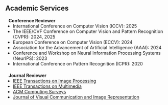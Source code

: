 ## Academic Services
<!-- 
<h4 style="margin:0 10px 0;">Conference Reviewers</h4>

<ul style="margin:0 0 5px;">
  <li><a href="http://cvpr2023.thecvf.com/"><autocolor>IEEE/CVF Conference on Computer Vision and Pattern Recognition (CVPR) 2021-2023</autocolor></a></li>
  <li><a href="http://iccv2021.thecvf.com/"><autocolor>IEEE/CVF International Conference on Computer Vision (ICCV) 2021</autocolor></a></li>
  <li><a href="https://eccv2022.ecva.net/"><autocolor>European Conference on Computer Vision (ECCV) 2022</autocolor></a></li>
</ul> -->

<h4 style="margin:0 10px 0;"><strong>Conference Reviewer</strong></h4>

<ul style="margin:0 0 20px;">
  <li>International Conference on Computer Vision (ICCV): 2025 </li>
  <li>The IEEE/CVF Conference on Computer Vision and Pattern Recognition (CVPR): 2024, 2025</li>
  <li>European Conference on Computer Vision (ECCV): 2024</li>
  <li>Association for the Advancement of Artificial Intelligence (AAAI): 2024</li>
  <li>Conference and Workshop on Neural Information Processing Systems (NeurIPS): 2023</li>
  <li>International Conference on Pattern Recognition (ICPR): 2020</li>
</ul>


<h4 style="margin:0 10px 0;"><strong>Journal Reviewer</strong></h4>

<ul style="margin:0 0 20px;">
  <li><a href="https://ieeexplore.ieee.org/xpl/RecentIssue.jsp?punumber=83" target="_blank"> IEEE Transactions on Image Processing </a></li>
  <li><a href="https://ieeexplore.ieee.org/xpl/RecentIssue.jsp?punumber=6046" target="_blank"> IEEE Transactions on Multimedia </a></li>
  <li><a href="https://dl.acm.org/journal/csur" target="_blank"> ACM Computing Surveys </a></li>
  <li><a href="https://www.sciencedirect.com/journal/journal-of-visual-communication-and-image-representation" target="_blank"> Journal of Visual Communication and Image Representation </a></li>
</ul>

<!-- <h4 style="margin:0 10px 0;">Membership & Activities</h4>

<ul style="margin:0 0 20px;">
  <li><strong>[2019-present]</strong> Member of the <a href="https://www.amstat.org/" target="_blank"> American Statistical Association </a></li>
  <li><strong>[2019-present]</strong> Member of the <a href="https://www.biometricsociety.org/home" target="_blank"> International Biometric Society </a></li>
  <li><strong>[2021-2022]</strong> Chair of the <a href="https://nyu-medicine-cssa.github.io" target="_blank"> Chinese Student and Scholar Association (CSSA)</a> at Grossman School of Medicine, New York University</li>
</ul> -->
